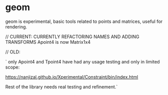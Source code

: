 # geom
geom is experimental, basic tools related to points and matrices, useful for rendering.

// CURRENT: CURRENTLY REFACTORING NAMES AND ADDING TRANSFORMS Apoint4 is now Matrix1x4 

// OLD:

` only Apoint4 and Tpoint4 have had any usage testing and only in limited scope:

 https://nanjizal.github.io/Xperimental/Constraint/bin/index.html

 Rest of the library needs real testing and refinement.`
